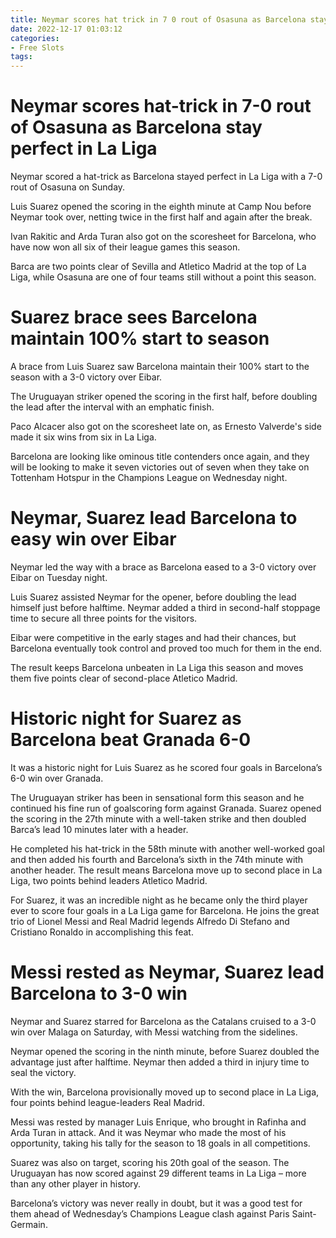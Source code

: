 ```yaml
---
title: Neymar scores hat trick in 7 0 rout of Osasuna as Barcelona stay perfect in La Liga
date: 2022-12-17 01:03:12
categories:
- Free Slots
tags:
---
```



#  Neymar scores hat-trick in 7-0 rout of Osasuna as Barcelona stay perfect in La Liga

Neymar scored a hat-trick as Barcelona stayed perfect in La Liga with a 7-0 rout of Osasuna on Sunday.

Luis Suarez opened the scoring in the eighth minute at Camp Nou before Neymar took over, netting twice in the first half and again after the break.

Ivan Rakitic and Arda Turan also got on the scoresheet for Barcelona, who have now won all six of their league games this season.

Barca are two points clear of Sevilla and Atletico Madrid at the top of La Liga, while Osasuna are one of four teams still without a point this season.

#  Suarez brace sees Barcelona maintain 100% start to season

A brace from Luis Suarez saw Barcelona maintain their 100% start to the season with a 3-0 victory over Eibar.

The Uruguayan striker opened the scoring in the first half, before doubling the lead after the interval with an emphatic finish.

Paco Alcacer also got on the scoresheet late on, as Ernesto Valverde's side made it six wins from six in La Liga.

Barcelona are looking like ominous title contenders once again, and they will be looking to make it seven victories out of seven when they take on Tottenham Hotspur in the Champions League on Wednesday night.

#  Neymar, Suarez lead Barcelona to easy win over Eibar

 Neymar led the way with a brace as Barcelona eased to a 3-0 victory over Eibar on Tuesday night.

Luis Suarez assisted Neymar for the opener, before doubling the lead himself just before halftime. Neymar added a third in second-half stoppage time to secure all three points for the visitors.

Eibar were competitive in the early stages and had their chances, but Barcelona eventually took control and proved too much for them in the end.

The result keeps Barcelona unbeaten in La Liga this season and moves them five points clear of second-place Atletico Madrid.

#  Historic night for Suarez as Barcelona beat Granada 6-0

It was a historic night for Luis Suarez as he scored four goals in Barcelona’s 6-0 win over Granada.

The Uruguayan striker has been in sensational form this season and he continued his fine run of goalscoring form against Granada. Suarez opened the scoring in the 27th minute with a well-taken strike and then doubled Barca’s lead 10 minutes later with a header.

He completed his hat-trick in the 58th minute with another well-worked goal and then added his fourth and Barcelona’s sixth in the 74th minute with another header. The result means Barcelona move up to second place in La Liga, two points behind leaders Atletico Madrid.

For Suarez, it was an incredible night as he became only the third player ever to score four goals in a La Liga game for Barcelona. He joins the great trio of Lionel Messi and Real Madrid legends Alfredo Di Stefano and Cristiano Ronaldo in accomplishing this feat.

#  Messi rested as Neymar, Suarez lead Barcelona to 3-0 win

Neymar and Suarez starred for Barcelona as the Catalans cruised to a 3-0 win over Malaga on Saturday, with Messi watching from the sidelines.

Neymar opened the scoring in the ninth minute, before Suarez doubled the advantage just after halftime. Neymar then added a third in injury time to seal the victory.

With the win, Barcelona provisionally moved up to second place in La Liga, four points behind league-leaders Real Madrid.

Messi was rested by manager Luis Enrique, who brought in Rafinha and Arda Turan in attack. And it was Neymar who made the most of his opportunity, taking his tally for the season to 18 goals in all competitions.

Suarez was also on target, scoring his 20th goal of the season. The Uruguayan has now scored against 29 different teams in La Liga – more than any other player in history.

Barcelona’s victory was never really in doubt, but it was a good test for them ahead of Wednesday’s Champions League clash against Paris Saint-Germain.